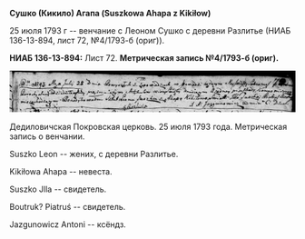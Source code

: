 **Сушко (Кикило) Агапа (Suszkowa Ahapa z Kikiłow)**

25 июля 1793 г -- венчание с Леоном Сушко с деревни Разлитье (НИАБ
136-13-894, лист 72, №4/1793-б (ориг)).

**НИАБ 136-13-894:** Лист 72. **Метрическая запись №4/1793-б (ориг).**

![](./media/e15ae434909503a8c0ce9d9c8b53868a12ba381d.png)

Дедиловичская Покровская церковь. 25 июля 1793 года. Метрическая запись
о венчании.

Suszko Leon -- жених, с деревни Разлитье.

Kikiłowa Ahapa -- невеста.

Suszko Jlla -- свидетель.

Boutruk? Piatruś -- свидетель.

Jazgunowicz Antoni -- ксёндз.
